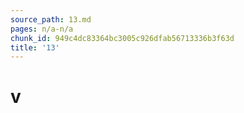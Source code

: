 ```yaml
---
source_path: 13.md
pages: n/a-n/a
chunk_id: 949c4dc83364bc3005c926dfab56713336b3f63d
title: '13'
---
```

# v
